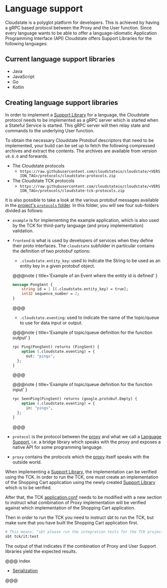 # Language support

Cloudstate is a polyglot platform for developers.
This is achieved by having a gRPC based protocol between the Proxy and the User function. Since every language wants to be able to offer a language-idiomatic Application Programming Interface (API) Cloudstate offers Support Libraries for the following languages:

## Current language support libraries

* Java
* JavaScript
* Go
* Kotlin

## Creating language support libraries

In order to implement a [Support Library](https://cloudstate.io/docs/user/features/index.html#support-library) for a language, the Cloudstate protocol needs to be implemented as a gRPC server which is started when a Stateful Service is started. This gRPC server will then relay state and commands to the underlying User function.

To obtain the necessary Cloudstate Protobuf descriptors that need to be implemented, your build can be set up to fetch the following compressed archives and extract the contents. The archives are available from version `v0.6.0` and forwards.

  * The Cloudstate protocols
      - `https://raw.githubusercontent.com/cloudstateio/cloudstate/<VERSION_TAG>/protocols/cloudstate-protocols.zip`
  * The Cloudstate TCK protocols
      - `https://raw.githubusercontent.com/cloudstateio/cloudstate/<VERSION_TAG>/protocols/cloudstate-tck-protocols.zip`

It is also possible to take a look at the various protobuf messages available in the [project's `protocols` folder](https://github.com/cloudstateio/cloudstate/tree/master/protocols). In this folder, you will see four sub-folders divided as follows:

- `example` is for implementing the example application, which is also used by the TCK for third-party language (and proxy implementation) validation.
- `frontend` is what is used by developers of services when they define their proto interfaces. The `cloudstate` subfolder in particular contains the definition of two protobuf options:
    
    - `.cloudstate.entity_key`: used to indicate the String to be used as an entity key in a given protobuf object.
    
    @@@note  { title='Example of an Event where the entity id is defined' }
    
    ```proto
    message PongSent {
        string id = 1 [(.cloudstate.entity_key) = true];
        int32 sequence_number = 2;
    }
    ```
    @@@

    - `.cloudstate.eventing`: used to indicate the name of the topic/queue to use for data input or output.

    @@@note  { title='Example of topic/queue definition for the function output' }
     
    ```proto
    rpc Ping(PongSent) returns (PingSent) {
        option (.cloudstate.eventing) = {
          out: "pings",
      };
    }
    ```
    @@@

    @@@note  { title='Example of topic/queue definition for the function input' }
    
    ```proto
    rpc SeenPing(PingSent) returns (google.protobuf.Empty) {
        option (.cloudstate.eventing) = {
          in: "pings",
      };
    }
    ```
    @@@
    
- `protocol` is the protocol between the [proxy](https://cloudstate.io/docs/user/features/index.html#proxy) and what we call a [Language Support](https://cloudstate.io/docs/user/features/index.html#support-library), i.e. a bridge library which speaks with the proxy and exposes a native API for some programming language.
- `proxy` contains the protocols which the [proxy](https://cloudstate.io/docs/user/features/index.html#proxy) itself speaks with the outside world.

When implementing a [Support Library](https://cloudstate.io/docs/user/features/index.html#support-library), the implementation can be verified using the TCK. In order to run the TCK, one must create an implementation of the Shopping Cart application using the newly created [Support Library](https://cloudstate.io/docs/user/features/index.html#support-library) which is to be verified.

After that, the TCK [application.conf](https://github.com/cloudstateio/cloudstate/blob/master/tck/src/it/resources/application.conf) needs to be modified with a new section to instruct what combination of Proxy implementation will be verified against which implementation of the Shopping Cart application.

Then in order to run the TCK you need to instruct sbt to run the TCK, but make sure that you have built the Shopping Cart application first.

```bash
# This means: "sbt please run the integration tests for the TCK project"
sbt tck/it:test
```

The output of that indicates if the combination of Proxy and User Support libraries yield the expected results.

@@@ index

* [Serialization](serialization.md)

@@@
